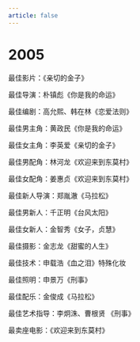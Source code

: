 ```yaml
---
article: false
---
```


# 2005

最佳影片：《亲切的金子》

最佳导演：朴镇彪《你是我的命运》

最佳编剧：高允熙、韩在林《恋爱法则》

最佳男主角：黄政民《你是我的命运》

最佳女主角：李英爱《亲切的金子》

最佳男配角：林河龙《欢迎来到东莫村》

最佳女配角：姜惠贞《欢迎来到东莫村》

最佳新人导演：郑胤澈《马拉松》

最佳男新人：千正明《台风太阳》

最佳女新人：金智秀《女子，贞慧》

最佳摄影：金志龙《甜蜜的人生》

最佳技术：申载浩《血之泪》特殊化妆

最佳照明：申景万《刑事》

最佳配乐：金俊成《马拉松》

最佳艺术指导：李炯洙、曹根贤 《刑事》

最卖座电影：《欢迎来到东莫村》